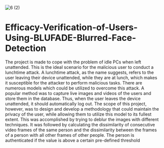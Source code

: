 ![6 (2)](https://user-images.githubusercontent.com/117489265/200140738-dce006c8-a30c-4173-ab44-c9f4dafaf7d3.jpg)
# Efficacy-Verification-of-Users-Using-BLUFADE-Blurred-Face-Detection

The project is made to cope with the problem of
idle PCs when left unattended. This is the ideal scenario for
the malicious user to conduct a lunchtime attack. A lunchtime
attack, as the name suggests, refers to the user leaving their
device unattended, while they are at lunch, which makes it
susceptible for the attacker to perform malicious tasks. There
are numerous models which could be utilized to overcome
this attack. A popular method was to capture live images and
videos of the users and store them in the database. Thus, when
the user leaves the device unattended, it should automatically
log out. The scope of this project, however, was to design and
develop a methodology that could maintain the privacy of the
user, while allowing them to utilize this model to its fullest
extent. This was accomplished by trying to deblur the images
with different techniques. It was followed by calculating the
dissimilarity of consecutive video frames of the same person
and the dissimilarity between the frames of a person with all
other frames of other people. The person is authenticated if
the value is above a certain pre-defined threshold
